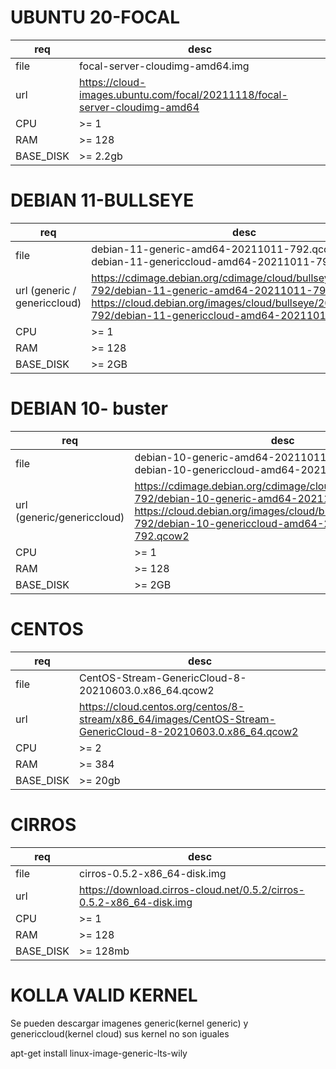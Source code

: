 # UBUNTU 20-FOCAL



| req |desc|
|-----|----| 
|file | focal-server-cloudimg-amd64.img | 
|url  |https://cloud-images.ubuntu.com/focal/20211118/focal-server-cloudimg-amd64|
|CPU  |>= 1 |
|RAM  |>= 128|
|BASE_DISK | >= 2.2gb|

# DEBIAN 11-BULLSEYE



| req |desc|
|-----|----| 
| file | debian-11-generic-amd64-20211011-792.qcow2 <br> debian-11-genericcloud-amd64-20211011-792.qcow2| 
|url (generic / genericcloud)  | https://cdimage.debian.org/cdimage/cloud/bullseye/20211011-792/debian-11-generic-amd64-20211011-792.qcow2 <br> https://cloud.debian.org/images/cloud/bullseye/20211011-792/debian-11-genericcloud-amd64-20211011-792.qcow2 <br>|
|CPU  |>= 1 |
|RAM  |>= 128|
|BASE_DISK | >= 2GB |


# DEBIAN 10- buster



| req |desc|
|-----|----| 
| file| debian-10-generic-amd64-20211011-792.qcow2 <br>debian-10-genericcloud-amd64-20211011-792.qcow2 | 
|url (generic/genericcloud)  | https://cdimage.debian.org/cdimage/cloud/buster/20211011-792/debian-10-generic-amd64-20211011-792.qcow2 <br> https://cloud.debian.org/images/cloud/buster/20211011-792/debian-10-genericcloud-amd64-20211011-792.qcow2 |
|CPU  |>= 1 |
|RAM  |>= 128|
|BASE_DISK | >= 2GB |

# CENTOS

| req |desc|
|-----|----| 
|file |CentOS-Stream-GenericCloud-8-20210603.0.x86_64.qcow2|
|url  |https://cloud.centos.org/centos/8-stream/x86_64/images/CentOS-Stream-GenericCloud-8-20210603.0.x86_64.qcow2|
|CPU  |>= 2 |
|RAM  |>= 384 |
|BASE_DISK | >= 20gb|


# CIRROS

| req |desc|
|-----|----| 
|file | cirros-0.5.2-x86_64-disk.img | 
|url  |https://download.cirros-cloud.net/0.5.2/cirros-0.5.2-x86_64-disk.img|
|CPU  |>= 1 |
|RAM  |>= 128|
|BASE_DISK | >= 128mb|




# KOLLA VALID KERNEL

Se pueden descargar imagenes generic(kernel generic) y genericcloud(kernel cloud) sus kernel no son iguales

apt-get install linux-image-generic-lts-wily
